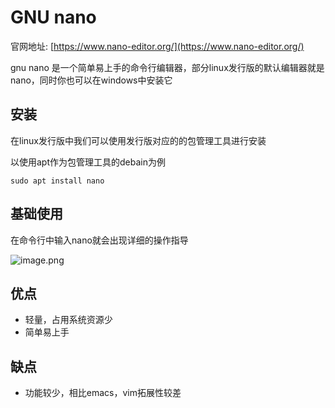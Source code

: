 # GNU nano

官网地址: [https://www.nano-editor.org/](https://www.nano-editor.org/)

gnu nano 是一个简单易上手的命令行编辑器，部分linux发行版的默认编辑器就是nano，同时你也可以在windows中安装它


## 安装

在linux发行版中我们可以使用发行版对应的的包管理工具进行安装

以使用apt作为包管理工具的debain为例

```shell
sudo apt install nano
```

## 基础使用

在命令行中输入nano就会出现详细的操作指导

![image.png](https://s2.loli.net/2023/02/04/OLH9r4kAGCQ83ua.png)

## 优点

- 轻量，占用系统资源少
- 简单易上手 

## 缺点

- 功能较少，相比emacs，vim拓展性较差


